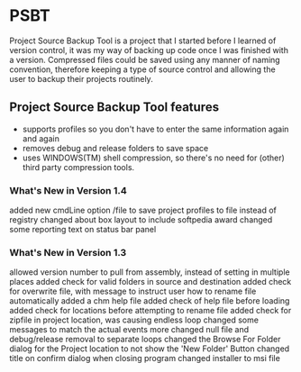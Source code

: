 # PSBT
Project Source Backup Tool is a project that I started before I learned of version control, it was my way of backing up code once I was finished with a version.  Compressed files could be saved using any manner of naming convention, therefore keeping a type of source control and allowing the user to backup their projects routinely.

## Project Source Backup Tool features

- supports profiles so you don't have to enter the same information again and again
- removes debug and release folders to save space
- uses WINDOWS(TM) shell compression, so there's no need for (other) third party compression tools.


### What's New in Version 1.4

added new cmdLine option /file to save project profiles to file instead of registry
changed about box layout to include softpedia award
changed some reporting text on status bar panel

### What's New in Version 1.3

allowed version number to pull from assembly, instead of setting in multiple places 
added check for valid folders in source and destination 
added check for overwrite file, with message to instruct user how to rename file automatically 
added a chm help file 
added check of help file before loading 
added check for locations before attempting to rename file 
added check for zipfile in project location, was causing endless loop 
changed some messages to match the actual events more 
changed null file and debug/release removal to separate loops 
changed the Browse For Folder dialog for the Project location to not show the 'New Folder' Button 
changed title on confirm dialog when closing program 
changed installer to msi file 